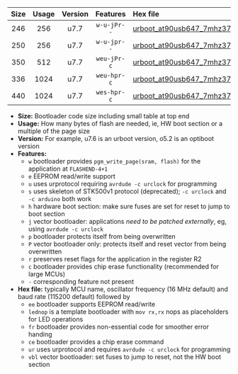 |Size|Usage|Version|Features|Hex file|
|:-:|:-:|:-:|:-:|:--|
|246|256|u7.7|`w-u-jPr--`|[urboot_at90usb647_7mhz3728_9600bps_lednop_ur_vbl.hex](https://raw.githubusercontent.com/stefanrueger/urboot.hex/main/mcus/at90usb647/fcpu_7mhz3728/9600_bps/urboot_at90usb647_7mhz3728_9600bps_lednop_ur_vbl.hex)|
|250|256|u7.7|`w-u-jpr--`|[urboot_at90usb647_7mhz3728_9600bps_lednop_fr_ur_vbl.hex](https://raw.githubusercontent.com/stefanrueger/urboot.hex/main/mcus/at90usb647/fcpu_7mhz3728/9600_bps/urboot_at90usb647_7mhz3728_9600bps_lednop_fr_ur_vbl.hex)|
|350|512|u7.7|`weu-jPr-c`|[urboot_at90usb647_7mhz3728_9600bps_ee_lednop_fr_ce_ur_vbl.hex](https://raw.githubusercontent.com/stefanrueger/urboot.hex/main/mcus/at90usb647/fcpu_7mhz3728/9600_bps/urboot_at90usb647_7mhz3728_9600bps_ee_lednop_fr_ce_ur_vbl.hex)|
|336|1024|u7.7|`weu-hpr-c`|[urboot_at90usb647_7mhz3728_9600bps_ee_lednop_fr_ce_ur.hex](https://raw.githubusercontent.com/stefanrueger/urboot.hex/main/mcus/at90usb647/fcpu_7mhz3728/9600_bps/urboot_at90usb647_7mhz3728_9600bps_ee_lednop_fr_ce_ur.hex)|
|440|1024|u7.7|`wes-hpr-c`|[urboot_at90usb647_7mhz3728_9600bps_ee_lednop_fr_ce.hex](https://raw.githubusercontent.com/stefanrueger/urboot.hex/main/mcus/at90usb647/fcpu_7mhz3728/9600_bps/urboot_at90usb647_7mhz3728_9600bps_ee_lednop_fr_ce.hex)|

- **Size:** Bootloader code size including small table at top end
- **Usage:** How many bytes of flash are needed, ie, HW boot section or a multiple of the page size
- **Version:** For example, u7.6 is an urboot version, o5.2 is an optiboot version
- **Features:**
  + `w` bootloader provides `pgm_write_page(sram, flash)` for the application at `FLASHEND-4+1`
  + `e` EEPROM read/write support
  + `u` uses urprotocol requiring `avrdude -c urclock` for programming
  + `s` uses skeleton of STK500v1 protocol (deprecated); `-c urclock` and `-c arduino` both work
  + `h` hardware boot section: make sure fuses are set for reset to jump to boot section
  + `j` vector bootloader: applications *need to be patched externally*, eg, using `avrdude -c urclock`
  + `p` bootloader protects itself from being overwritten
  + `P` vector bootloader only: protects itself and reset vector from being overwritten
  + `r` preserves reset flags for the application in the register R2
  + `c` bootloader provides chip erase functionality (recommended for large MCUs)
  + `-` corresponding feature not present
- **Hex file:** typically MCU name, oscillator frequency (16 MHz default) and baud rate (115200 default) followed by
  + `ee` bootloader supports EEPROM read/write
  + `lednop` is a template bootloader with `mov rx,rx` nops as placeholders for LED operations
  + `fr` bootloader provides non-essential code for smoother error handing
  + `ce` bootloader provides a chip erase command
  + `ur` uses urprotocol and requires `avrdude -c urclock` for programming
  + `vbl` vector bootloader: set fuses to jump to reset, not the HW boot section
